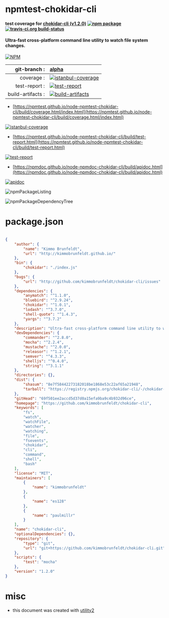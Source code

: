 # npmtest-chokidar-cli

#### test coverage for  [chokidar-cli (v1.2.0)](https://github.com/kimmobrunfeldt/chokidar-cli)  [![npm package](https://img.shields.io/npm/v/npmtest-chokidar-cli.svg?style=flat-square)](https://www.npmjs.org/package/npmtest-chokidar-cli) [![travis-ci.org build-status](https://api.travis-ci.org/npmtest/node-npmtest-chokidar-cli.svg)](https://travis-ci.org/npmtest/node-npmtest-chokidar-cli)

#### Ultra-fast cross-platform command line utility to watch file system changes.

[![NPM](https://nodei.co/npm/chokidar-cli.png?downloads=true&downloadRank=true&stars=true)](https://www.npmjs.com/package/chokidar-cli)

| git-branch : | [alpha](https://github.com/npmtest/node-npmtest-chokidar-cli/tree/alpha)|
|--:|:--|
| coverage : | [![istanbul-coverage](https://npmtest.github.io/node-npmtest-chokidar-cli/build/coverage.badge.svg)](https://npmtest.github.io/node-npmtest-chokidar-cli/build/coverage.html/index.html)|
| test-report : | [![test-report](https://npmtest.github.io/node-npmtest-chokidar-cli/build/test-report.badge.svg)](https://npmtest.github.io/node-npmtest-chokidar-cli/build/test-report.html)|
| build-artifacts : | [![build-artifacts](https://npmtest.github.io/node-npmtest-chokidar-cli/glyphicons_144_folder_open.png)](https://github.com/npmtest/node-npmtest-chokidar-cli/tree/gh-pages/build)|

- [https://npmtest.github.io/node-npmtest-chokidar-cli/build/coverage.html/index.html](https://npmtest.github.io/node-npmtest-chokidar-cli/build/coverage.html/index.html)

[![istanbul-coverage](https://npmtest.github.io/node-npmtest-chokidar-cli/build/screenCapture.buildCi.browser.%252Ftmp%252Fbuild%252Fcoverage.lib.html.png)](https://npmtest.github.io/node-npmtest-chokidar-cli/build/coverage.html/index.html)

- [https://npmtest.github.io/node-npmtest-chokidar-cli/build/test-report.html](https://npmtest.github.io/node-npmtest-chokidar-cli/build/test-report.html)

[![test-report](https://npmtest.github.io/node-npmtest-chokidar-cli/build/screenCapture.buildCi.browser.%252Ftmp%252Fbuild%252Ftest-report.html.png)](https://npmtest.github.io/node-npmtest-chokidar-cli/build/test-report.html)

- [https://npmdoc.github.io/node-npmdoc-chokidar-cli/build/apidoc.html](https://npmdoc.github.io/node-npmdoc-chokidar-cli/build/apidoc.html)

[![apidoc](https://npmdoc.github.io/node-npmdoc-chokidar-cli/build/screenCapture.buildCi.browser.%252Ftmp%252Fbuild%252Fapidoc.html.png)](https://npmdoc.github.io/node-npmdoc-chokidar-cli/build/apidoc.html)

![npmPackageListing](https://npmtest.github.io/node-npmtest-chokidar-cli/build/screenCapture.npmPackageListing.svg)

![npmPackageDependencyTree](https://npmtest.github.io/node-npmtest-chokidar-cli/build/screenCapture.npmPackageDependencyTree.svg)



# package.json

```json

{
    "author": {
        "name": "Kimmo Brunfeldt",
        "url": "http://kimmobrunfeldt.github.io/"
    },
    "bin": {
        "chokidar": "./index.js"
    },
    "bugs": {
        "url": "http://github.com/kimmobrunfeldt/chokidar-cli/issues"
    },
    "dependencies": {
        "anymatch": "^1.1.0",
        "bluebird": "^2.9.24",
        "chokidar": "^1.0.1",
        "lodash": "^3.7.0",
        "shell-quote": "^1.4.3",
        "yargs": "^3.7.2"
    },
    "description": "Ultra-fast cross-platform command line utility to watch file system changes.",
    "devDependencies": {
        "commander": "^2.8.0",
        "mocha": "^2.2.4",
        "mustache": "^2.0.0",
        "releasor": "^1.2.1",
        "semver": "^4.3.3",
        "shelljs": "^0.4.0",
        "string": "^3.1.1"
    },
    "directories": {},
    "dist": {
        "shasum": "8e7f58442273182018be1868e53c22af65a21948",
        "tarball": "https://registry.npmjs.org/chokidar-cli/-/chokidar-cli-1.2.0.tgz"
    },
    "gitHead": "69f501ee2accd5d37d0a15efa9ba9c4b932d96ce",
    "homepage": "https://github.com/kimmobrunfeldt/chokidar-cli",
    "keywords": [
        "fs",
        "watch",
        "watchFile",
        "watcher",
        "watching",
        "file",
        "fsevents",
        "chokidar",
        "cli",
        "command",
        "shell",
        "bash"
    ],
    "license": "MIT",
    "maintainers": [
        {
            "name": "kimmobrunfeldt"
        },
        {
            "name": "es128"
        },
        {
            "name": "paulmillr"
        }
    ],
    "name": "chokidar-cli",
    "optionalDependencies": {},
    "repository": {
        "type": "git",
        "url": "git+https://github.com/kimmobrunfeldt/chokidar-cli.git"
    },
    "scripts": {
        "test": "mocha"
    },
    "version": "1.2.0"
}
```



# misc
- this document was created with [utility2](https://github.com/kaizhu256/node-utility2)

